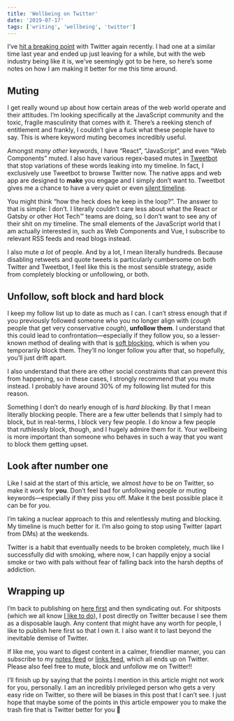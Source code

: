 ```yaml
---
title: 'Wellbeing on Twitter'
date: '2019-07-17'
tags: ['writing', 'wellbeing', 'twitter']
---
```


I’ve [hit a breaking point](https://andy-bell.design/notes/214/) with Twitter again recently. I had one at a similar time last year and ended up just leaving for a while, but with the web industry being like it is, we’ve seemingly got to be here, so here’s some notes on how I am making it better for me this time around.

## Muting

I get really wound up about how certain areas of the web world operate and their attitudes. I’m looking specifically at the JavaScript community and the toxic, fragile masculinity that comes with it. There’s a reeking stench of entitlement and frankly, I couldn’t give a fuck what these people have to say. This is where keyword muting becomes incredibly useful.

Amongst _many other_ keywords, I have “React”, “JavaScript”, and even “Web Components” muted. I also have various regex-based mutes in [Tweetbot](https://tapbots.com/tweetbot/) that stop variations of these words leaking into my timeline. In fact, I exclusively use Tweetbot to browse Twitter now. The native apps and web app are designed to **make** you engage and I simply don’t want to. Tweetbot gives me a chance to have a very quiet or even [silent timeline](https://twitter.com/andybelldesign/status/1150314079883595776).

You might think “how the heck does he keep in the loop?”. The answer to that is simple: I don’t. I literally couldn’t care less about what the React or Gatsby or other Hot Tech™ teams are doing, so I don’t want to see any of their shit on my timeline. The small elements of the JavaScript world that I am actually interested in, such as Web Components and Vue, I subscribe to relevant RSS feeds and read blogs instead.

I also mute _a lot_ of people. And by a lot, I mean literally hundreds. Because disabling retweets and quote tweets is particularly cumbersome on both Twitter and Tweetbot, I feel like this is the most sensible strategy, aside from completely blocking or unfollowing, or both.

## Unfollow, soft block and hard block

I keep my follow list up to date as much as I can. I can’t stress enough that if you previously followed someone who you no longer align with (_cough_ people that get very conservative _cough_), **unfollow them**. I understand that this could lead to confrontation—especially if they follow you, so a lesser-known method of dealing with that is [soft blocking](https://andy-bell.design/notes/206/), which is when you temporarily block them. They’ll no longer follow you after that, so hopefully, you’ll just drift apart.

I also understand that there are other social constraints that can prevent this from happening, so in these cases, I strongly recommend that you mute instead. I probably have around 30% of my following list muted for this reason.

Something I don’t do nearly enough of is _hard blocking_. By that I mean literally blocking people. There are a few utter bellends that I simply had to block, but in real-terms, I block very few people. I do know a few people that ruthlessly block, though, and I hugely admire them for it. Your wellbeing is more important than someone who behaves in such a way that you want to block them getting upset.

## Look after number one

Like I said at the start of this article, we almost _have_ to be on Twitter, so make it work for **you**. Don’t feel bad for unfollowing people or muting keywords—especially if they piss you off. Make it the best possible place it can be for _you_.

I’m taking a nuclear approach to this and relentlessly muting and blocking. My timeline is much better for it. I’m also going to stop using Twitter (apart from DMs) at the weekends.

Twitter is a habit that eventually needs to be broken completely, much like I successfully did with smoking, where now, I can happily enjoy a social smoke or two with pals without fear of falling back into the harsh depths of addiction.

## Wrapping up

I’m back to publishing on [here first](https://andy-bell.design/feed/page/0/) and then syndicating out. For shitposts (which we all know [I like to do](https://twitter.com/andybelldesign/status/1105440749687066624)), I post directly on Twitter because I see them as a disposable laugh. Any content that might have any worth for people, I like to publish here first so that I own it. I also want it to last beyond the inevitable demise of Twitter.

If like me, you want to digest content in a calmer, friendlier manner, you can subscribe to my [notes feed](https://andy-bell.design/feed/notes.xml) or [links feed](https://andy-bell.design/feed/links.xml), which all ends up on Twitter. Please also feel free to mute, block and unfollow me on Twitter!!

I’ll finish up by saying that the points I mention in this article might not work for you, personally. I am an incredibly privileged person who gets a very easy ride on Twitter, so there will be biases in this post that I can’t see. I just hope that maybe some of the points in this article empower you to make the trash fire that is Twitter better for you 💖
